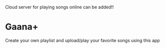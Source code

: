 Cloud server for playing songs online can be added!!
# Gaana+
Create your own playlist and upload/play your favorite songs using this app
